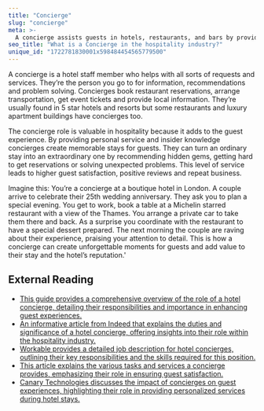 ```yaml
---
title: "Concierge"
slug: "concierge"
meta: >-
  A concierge assists guests in hotels, restaurants, and bars by providing local information, booking services, and fulfilling special requests to enhance their experience.
seo_title: "What is a Concierge in the hospitality industry?"
unique_id: "1722781830001x598484454565779500"
---
```


A concierge is a hotel staff member who helps with all sorts of requests and services. They’re the person you go to for information, recommendations and problem solving. Concierges book restaurant reservations, arrange transportation, get event tickets and provide local information. They’re usually found in 5 star hotels and resorts but some restaurants and luxury apartment buildings have concierges too.

The concierge role is valuable in hospitality because it adds to the guest experience. By providing personal service and insider knowledge concierges create memorable stays for guests. They can turn an ordinary stay into an extraordinary one by recommending hidden gems, getting hard to get reservations or solving unexpected problems. This level of service leads to higher guest satisfaction, positive reviews and repeat business.

Imagine this: You’re a concierge at a boutique hotel in London. A couple arrive to celebrate their 25th wedding anniversary. They ask you to plan a special evening. You get to work, book a table at a Michelin starred restaurant with a view of the Thames. You arrange a private car to take them there and back. As a surprise you coordinate with the restaurant to have a special dessert prepared. The next morning the couple are raving about their experience, praising your attention to detail. This is how a concierge can create unforgettable moments for guests and add value to their stay and the hotel’s reputation.'

## External Reading

- [This guide provides a comprehensive overview of the role of a hotel concierge, detailing their responsibilities and importance in enhancing guest experiences.](https://www.hotelcontractbeds.co.uk/blog/what-is-a-hotel-concierge)
- [An informative article from Indeed that explains the duties and significance of a hotel concierge, offering insights into their role within the hospitality industry.](https://in.indeed.com/career-advice/finding-a-job/hotel-concierge)
- [Workable provides a detailed job description for hotel concierges, outlining their key responsibilities and the skills required for this position.](https://resources.workable.com/hotel-concierge-job-description)
- [This article explains the various tasks and services a concierge provides, emphasizing their role in ensuring guest satisfaction.](https://www.webstaurantstore.com/blog/3810/what-is-a-concierge.html?srsltid=AfmBOopAyLa0bfken-1XfqwChfH4TcoyaQKlqJ3UGjV5CAO-rSEMai6y)
- [Canary Technologies discusses the impact of concierges on guest experiences, highlighting their role in providing personalized services during hotel stays.](https://www.canarytechnologies.com/post/hotel-concierge)